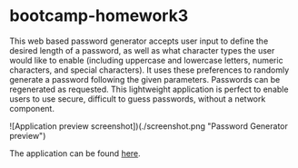 # bootcamp-homework3

This web based password generator accepts user input to define the desired length of a password, as well as what character types the user would like to enable (including uppercase and lowercase letters, numeric characters, and special characters). It uses these preferences to randomly generate a password following the given parameters. Passwords can be regenerated as requested. This lightweight application is perfect to enable users to use secure, difficult to guess passwords, without a network component.

![Application preview screenshot])(./screenshot.png "Password Generator preview")

The application can be found [here](https://caaam.github.io/bootcamp-homework3/).
